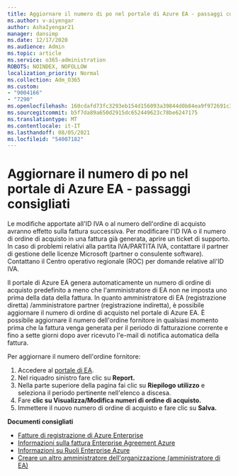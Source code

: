 ```yaml
---
title: Aggiornare il numero di po nel portale di Azure EA - passaggi consigliati
ms.author: v-aiyengar
author: AshaIyengar21
manager: dansimp
ms.date: 12/17/2020
ms.audience: Admin
ms.topic: article
ms.service: o365-administration
ROBOTS: NOINDEX, NOFOLLOW
localization_priority: Normal
ms.collection: Adm_O365
ms.custom:
- "9004166"
- "7290"
ms.openlocfilehash: 160cdafd73fc3293eb154d156093a39844d0b84ea9f972691c3630693d720b38
ms.sourcegitcommit: b5f7da89a650d2915dc652449623c78be6247175
ms.translationtype: MT
ms.contentlocale: it-IT
ms.lasthandoff: 08/05/2021
ms.locfileid: "54007182"
---
```

# <a name="update-po-number-in-azure-ea-portal---recommended-steps"></a>Aggiornare il numero di po nel portale di Azure EA - passaggi consigliati

Le modifiche apportate all'ID IVA o al numero dell'ordine di acquisto avranno effetto sulla fattura successiva. Per modificare l'ID IVA o il numero di ordine di acquisto in una fattura già generata, aprire un ticket di supporto. In caso di problemi relativi alla partita IVA/PARTITA IVA, contattare il partner di gestione delle licenze Microsoft (partner o consulente software). Contattano il Centro operativo regionale (ROC) per domande relative all'ID IVA. 

Il portale di Azure EA genera automaticamente un numero di ordine di acquisto predefinito a meno che l'amministratore di EA non ne imposta uno prima della data della fattura. In quanto amministratore di EA (registrazione diretta) /amministratore partner (registrazione indiretta), è possibile aggiornare il numero di ordine di acquisto nel portale di Azure EA. È possibile aggiornare il numero dell'ordine fornitore in qualsiasi momento prima che la fattura venga generata per il periodo di fatturazione corrente e fino a sette giorni dopo aver ricevuto l'e-mail di notifica automatica della fattura.    

Per aggiornare il numero dell'ordine fornitore:

1. Accedere al [portale di EA](https://ea.azure.com/).
1. Nel riquadro sinistro fare clic su **Report.**
1. Nella parte superiore della pagina fai clic su **Riepilogo utilizzo** e seleziona il periodo pertinente nell'elenco a discesa.
1. Fare **clic su Visualizza/Modifica numeri di ordine di acquisto.**
1. Immettere il nuovo numero di ordine di acquisto e fare clic su **Salva.**

**Documenti consigliati** 

- [Fatture di registrazione di Azure Enterprise](https://docs.microsoft.com/azure/billing/billing-ea-portal-enrollment-invoices) 
- [Informazioni sulla fattura Enterprise Agreement Azure](https://docs.microsoft.com/azure/billing/billing-understand-your-bill-ea)  
- [Informazioni su Ruoli Enterprise Azure](https://docs.microsoft.com/azure/billing/billing-understand-your-bill-ea) 
- [Creare un altro amministratore dell'organizzazione (amministratore di EA)](https://docs.microsoft.com/azure/cost-management-billing/manage/ea-portal-administration#create-another-enterprise-administrator) 
